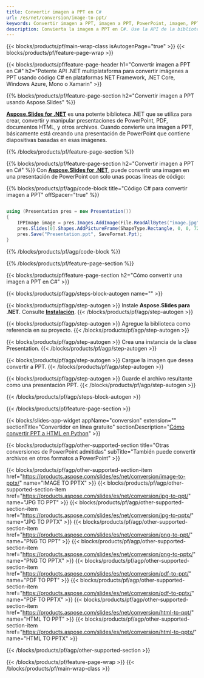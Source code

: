 ```yaml
---
title: Convertir imagen a PPT en C#
url: /es/net/conversion/image-to-ppt/
keywords: Convertir imagen a PPT, imagen a PPT, PowerPoint, imagen, PPT, C# API, .NET Library
description: Convierta la imagen a PPT en C#. Use la API de la biblioteca .NET para convertir la imagen a PowerPoint
---
```


{{< blocks/products/pf/main-wrap-class isAutogenPage="true" >}}
{{< blocks/products/pf/feature-page-wrap >}}

{{< blocks/products/pf/feature-page-header h1="Convertir imagen a PPT en C#" h2="Potente API .NET multiplataforma para convertir imágenes a PPT usando código C# en plataformas NET Framework, .NET Core, Windows Azure, Mono o Xamarin" >}}

{{% blocks/products/pf/feature-page-section h2="Convertir imagen a PPT usando Aspose.Slides" %}}

[**Aspose.Slides for .NET**](https://products.aspose.com/slides/es/net/) es una potente biblioteca .NET que se utiliza para crear, convertir y manipular presentaciones de PowerPoint, PDF, documentos HTML, y otros archivos. Cuando convierte una imagen a PPT, básicamente está creando una presentación de PowerPoint que contiene diapositivas basadas en esas imágenes.

{{% /blocks/products/pf/feature-page-section %}}


{{% blocks/products/pf/feature-page-section  h2="Convertir imagen a PPT en C#" %}}
Con [**Aspose.Slides for .NET**](https://products.aspose.com/slides/es/net/), puede convertir una imagen en una presentación de PowerPoint con solo unas pocas líneas de código:

{{% blocks/products/pf/agp/code-block title="Código C# para convertir imagen a PPT" offSpacer="true" %}}
```cs

using (Presentation pres = new Presentation())
{
    IPPImage image = pres.Images.AddImage(File.ReadAllBytes("image.jpg"));
    pres.Slides[0].Shapes.AddPictureFrame(ShapeType.Rectangle, 0, 0, 720, 540, image);
    pres.Save("Presentation.ppt", SaveFormat.Ppt);
}
```
{{% /blocks/products/pf/agp/code-block %}}

{{% /blocks/products/pf/feature-page-section %}}




{{< blocks/products/pf/feature-page-section  h2="Cómo convertir una imagen a PPT en C#" >}}


{{< blocks/products/pf/agp/steps-block-autogen name="" >}}


{{< blocks/products/pf/agp/step-autogen >}}
Instale **Aspose.Slides para .NET**. Consulte [**Instalación**](https://docs.aspose.com/slides/net/installation/).
{{< /blocks/products/pf/agp/step-autogen >}}

{{< blocks/products/pf/agp/step-autogen >}}
Agregue la biblioteca como referencia en su proyecto.
{{< /blocks/products/pf/agp/step-autogen >}}

{{< blocks/products/pf/agp/step-autogen >}}
Crea una instancia de la clase Presentation.
{{< /blocks/products/pf/agp/step-autogen >}}

{{< blocks/products/pf/agp/step-autogen >}}
Cargue la imagen que desea convertir a PPT.
{{< /blocks/products/pf/agp/step-autogen >}}

{{< blocks/products/pf/agp/step-autogen >}}
Guarde el archivo resultante como una presentación PPT.
{{< /blocks/products/pf/agp/step-autogen >}}


{{< /blocks/products/pf/agp/steps-block-autogen >}}


{{< /blocks/products/pf/feature-page-section >}}




{{< blocks/slides-app-widget  appName="conversion" extension="" sectionTitle="Convertidor en línea gratuito" sectionDescription="[Cómo convertir PPT a HTML en Python](https://products.aspose.com/slides/es/python-net/conversion/ppt-to-html/)" >}}

{{< blocks/products/pf/agp/other-supported-section title="Otras conversiones de PowerPoint admitidas" subTitle="También puede convertir archivos en otros formatos a PowerPoint" >}}

{{< blocks/products/pf/agp/other-supported-section-item href="https://products.aspose.com/slides/es/net/conversion/image-to-pptx/" name="IMAGE TO PPTX" >}}
{{< blocks/products/pf/agp/other-supported-section-item href="https://products.aspose.com/slides/es/net/conversion/jpg-to-ppt/" name="JPG TO PPT" >}}
{{< blocks/products/pf/agp/other-supported-section-item href="https://products.aspose.com/slides/es/net/conversion/jpg-to-pptx/" name="JPG TO PPTX" >}}
{{< blocks/products/pf/agp/other-supported-section-item href="https://products.aspose.com/slides/es/net/conversion/png-to-ppt/" name="PNG TO PPT" >}}
{{< blocks/products/pf/agp/other-supported-section-item href="https://products.aspose.com/slides/es/net/conversion/png-to-pptx/" name="PNG TO PPTX" >}}
{{< blocks/products/pf/agp/other-supported-section-item href="https://products.aspose.com/slides/es/net/conversion/pdf-to-ppt/" name="PDF TO PPT" >}}
{{< blocks/products/pf/agp/other-supported-section-item href="https://products.aspose.com/slides/es/net/conversion/pdf-to-pptx/" name="PDF TO PPTX" >}}
{{< blocks/products/pf/agp/other-supported-section-item href="https://products.aspose.com/slides/es/net/conversion/html-to-ppt/" name="HTML TO PPT" >}}
{{< blocks/products/pf/agp/other-supported-section-item href="https://products.aspose.com/slides/es/net/conversion/html-to-pptx/" name="HTML TO PPTX" >}}


{{< /blocks/products/pf/agp/other-supported-section >}}

{{< /blocks/products/pf/feature-page-wrap >}}
{{< /blocks/products/pf/main-wrap-class >}}